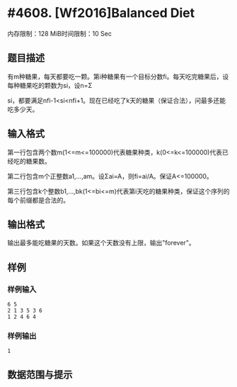 # #4608. [Wf2016]Balanced Diet

内存限制：128 MiB时间限制：10 Sec

## 题目描述

有m种糖果，每天都要吃一颗。第i种糖果有一个目标分数fi。每天吃完糖果后，设每种糖果吃的颗数为si，设n=&Sigma;

si，都要满足nfi-1<si<nfi+1。现在已经吃了k天的糖果（保证合法），问最多还能吃多少天。

## 输入格式

第一行包含两个数m(1<=m<=100000)代表糖果种类，k(0<=k<=100000)代表已经吃的糖果数。

第二行包含m个正整数a1,&hellip;,am。设&Sigma;ai=A，则fi=ai/A。保证A<=100000。

第三行包含k个整数b1,&hellip;,bk(1<=bi<=m)代表第i天吃的糖果种类，保证这个序列的每个前缀都是合法的。

## 输出格式

输出最多能吃糖果的天数。如果这个天数没有上限，输出"forever"。

## 样例

### 样例输入

    
    6 5
    2 1 3 5 3 6
    1 2 4 6 4
    

### 样例输出

    
    1
    

## 数据范围与提示
